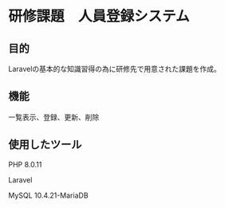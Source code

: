 # 研修課題　人員登録システム
## 目的
Laravelの基本的な知識習得の為に研修先で用意された課題を作成。
## 機能
一覧表示、登録、更新、削除
## 使用したツール
PHP 8.0.11

Laravel

MySQL 10.4.21-MariaDB
